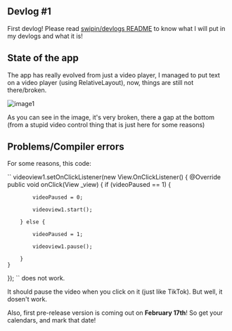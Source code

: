 ## Devlog #1

First devlog! Please read [swipin/devlogs README](../README.MD) to know what I will put in my devlogs and what it is!

## State of the app

The app has really evolved from just a video player, I managed to put text on a video player (using RelativeLayout), now, things are still not there/broken.

![image1](/image1.png)

As you can see in the image, it's very broken, there a gap at the bottom (from a stupid video control thing that is just here for some reasons)

## Problems/Compiler errors

For some reasons, this code:

``
videoview1.setOnClickListener(new View.OnClickListener() {
	@Override
	public void onClick(View _view) {
		if (videoPaused == 1) {

			videoPaused = 0;

			videoview1.start();

		} else {

			videoPaused = 1;

			videoview1.pause();

		}
	}
});
``
does not work.

It should pause the video when you click on it (just like TikTok).
But well, it dosen't work.

Also, first pre-release version is coming out on **February 17th**! So get your calendars, and mark that date!
